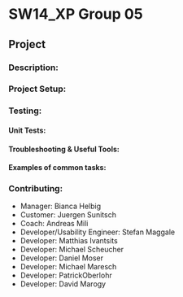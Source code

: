 # SW14_XP Group 05

## Project

### Description:

### Project Setup:

### Testing:

#### Unit Tests:


#### Troubleshooting & Useful Tools:

#### Examples of common tasks:


### Contributing:
* Manager: Bianca Helbig
* Customer: Juergen Sunitsch
* Coach: Andreas Mili
* Developer/Usability Engineer: Stefan Maggale
* Developer: Matthias Ivantsits
* Developer: Michael Scheucher
* Developer: Daniel Moser
* Developer: Michael Maresch
* Developer: PatrickOberlohr
* Developer: David Marogy